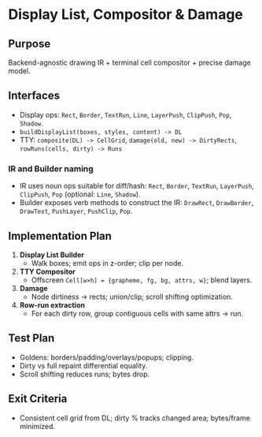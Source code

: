 # Display List, Compositor & Damage

## Purpose
Backend-agnostic drawing IR + terminal cell compositor + precise damage model.

## Interfaces
- Display ops: `Rect`, `Border`, `TextRun`, `Line`, `LayerPush`, `ClipPush`, `Pop`, `Shadow`.
- `buildDisplayList(boxes, styles, content) -> DL`
- TTY: `composite(DL) -> CellGrid`, `damage(old, new) -> DirtyRects`, `rowRuns(cells, dirty) -> Runs`

### IR and Builder naming
- IR uses noun ops suitable for diff/hash: `Rect`, `Border`, `TextRun`, `LayerPush`, `ClipPush`, `Pop` (optional: `Line`, `Shadow`).
- Builder exposes verb methods to construct the IR: `DrawRect`, `DrawBorder`, `DrawText`, `PushLayer`, `PushClip`, `Pop`.

## Implementation Plan
1. **Display List Builder**
   - Walk boxes; emit ops in z-order; clip per node.
2. **TTY Compositor**
   - Offscreen `Cell[w×h] = {grapheme, fg, bg, attrs, w}`; blend layers.
3. **Damage**
   - Node dirtiness → rects; union/clip; scroll shifting optimization.
4. **Row-run extraction**
   - For each dirty row, group contiguous cells with same attrs → run.

## Test Plan
- Goldens: borders/padding/overlays/popups; clipping.
- Dirty vs full repaint differential equality.
- Scroll shifting reduces runs; bytes drop.

## Exit Criteria
- Consistent cell grid from DL; dirty % tracks changed area; bytes/frame minimized.
